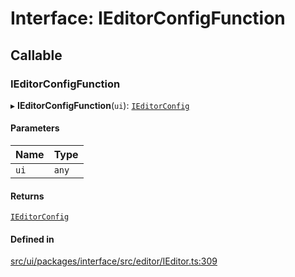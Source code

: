 # Interface: IEditorConfigFunction

## Callable

### IEditorConfigFunction

▸ **IEditorConfigFunction**(`ui`): [`IEditorConfig`](IEditorConfig.md)

#### Parameters

| Name | Type |
| :------ | :------ |
| `ui` | `any` |

#### Returns

[`IEditorConfig`](IEditorConfig.md)

#### Defined in

[src/ui/packages/interface/src/editor/IEditor.ts:309](https://github.com/leaferjs/leafer-ui/blob/bf25826307b66b28129b03872bb2832c8787db48/packages/interface/src/editor/IEditor.ts#L309)
